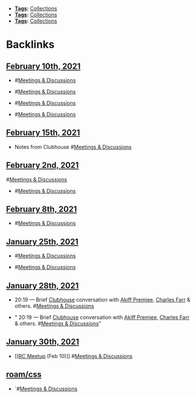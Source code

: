 - **[Tags](<Tags.md>):** [Collections](<Collections.md>)
- **[Tags](<Tags.md>):** [Collections](<Collections.md>)
- **[Tags](<Tags.md>):** [Collections](<Collections.md>)

# Backlinks
## [February 10th, 2021](<February 10th, 2021.md>)
- #[Meetings & Discussions](<Meetings & Discussions.md>)

- #[Meetings & Discussions](<Meetings & Discussions.md>)

- #[Meetings & Discussions](<Meetings & Discussions.md>)

- #[Meetings & Discussions](<Meetings & Discussions.md>)

## [February 15th, 2021](<February 15th, 2021.md>)
- Notes from Clubhouse #[Meetings & Discussions](<Meetings & Discussions.md>)

## [February 2nd, 2021](<February 2nd, 2021.md>)
#[Meetings & Discussions](<Meetings & Discussions.md>)

- #[Meetings & Discussions](<Meetings & Discussions.md>)

## [February 8th, 2021](<February 8th, 2021.md>)
- #[Meetings & Discussions](<Meetings & Discussions.md>)

## [January 25th, 2021](<January 25th, 2021.md>)
- #[Meetings & Discussions](<Meetings & Discussions.md>)

- #[Meetings & Discussions](<Meetings & Discussions.md>)

## [January 28th, 2021](<January 28th, 2021.md>)
-  20:19 — Brief [Clubhouse](<Clubhouse.md>) conversation with [Akiff Premjee](<Akiff Premjee.md>), [Charles Farr](<Charles Farr.md>) & others. #[Meetings & Discussions](<Meetings & Discussions.md>)

- " 20:19 — Brief [Clubhouse](<Clubhouse.md>) conversation with [Akiff Premjee](<Akiff Premjee.md>), [Charles Farr](<Charles Farr.md>) & others. #[Meetings & Discussions](<Meetings & Discussions.md>)"

## [January 30th, 2021](<January 30th, 2021.md>)
- [[[RC Meetup](<[[RC Meetup.md>) (Feb 10)]] #[Meetings & Discussions](<Meetings & Discussions.md>)

## [roam/css](<roam/css.md>)
- `#[Meetings & Discussions](<Meetings & Discussions.md>)

